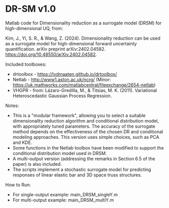 DR-SM v1.0
========

Matlab code for Dimensionality reduction as a surrogate model (DRSM) for high-dimensional UQ, from:

Kim, J., Yi, S. R., & Wang, Z. (2024). Dimensionality reduction can be used as a surrogate model for high-dimensional forward uncertainty quantification. arXiv preprint arXiv:2402.04582.
https://doi.org/10.48550/arXiv.2402.04582.

Included toolboxes:
- drtoolbox - https://lvdmaaten.github.io/drtoolbox/
- Netlab - http://www1.aston.ac.uk/ncrg/ (Minor: https://uk.mathworks.com/matlabcentral/fileexchange/2654-netlab)
- VHGPR - from: Lázaro-Gredilla, M., & Titsias, M. K. (2011). Variational Heteroscedastic Gaussian Process Regression.

Notes:
 - This is a "modular framework", allowing you to select a suitable dimensionality reduction algorithm and conditional distribution model, with appropriately tuned parameters. The accuracy of the surrogate method depends on the effectiveness of the chosen DR and conditional modeling approaches.
This version uses simple choices, such as PCA and KDE.
 - Some functions in the Netlab toolbox have been modified to support the conditional distribution model used in DRSM.
 - A multi-output version (addressing the remarks in Section 6.5 of the paper) is also included.
 - The scripts implement a stochastic surrogate model for predicting responses of linear elastic bar and 3D space truss structures.

How to Run:
 - For single-output example: main_DRSM_singleY.m
 - For multi-output example: main_DRSM_multiY.m
